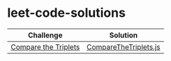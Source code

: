# leet-code-solutions

| Challenge                                                                                                                     | Solution                                                                              |
| ----------------------------------------------------------------------------------------------------------------------------- | --------------------------------------------------------------------------------------|
| [Compare the Triplets]([https://leetcode.com/problems/subtract-the-product-and-sum-of-digits-of-an-integer/?isFullScreen=true])                  | [CompareTheTriplets.js](./solutions-of-algorithms/CompareTheTriplets.js)              |

